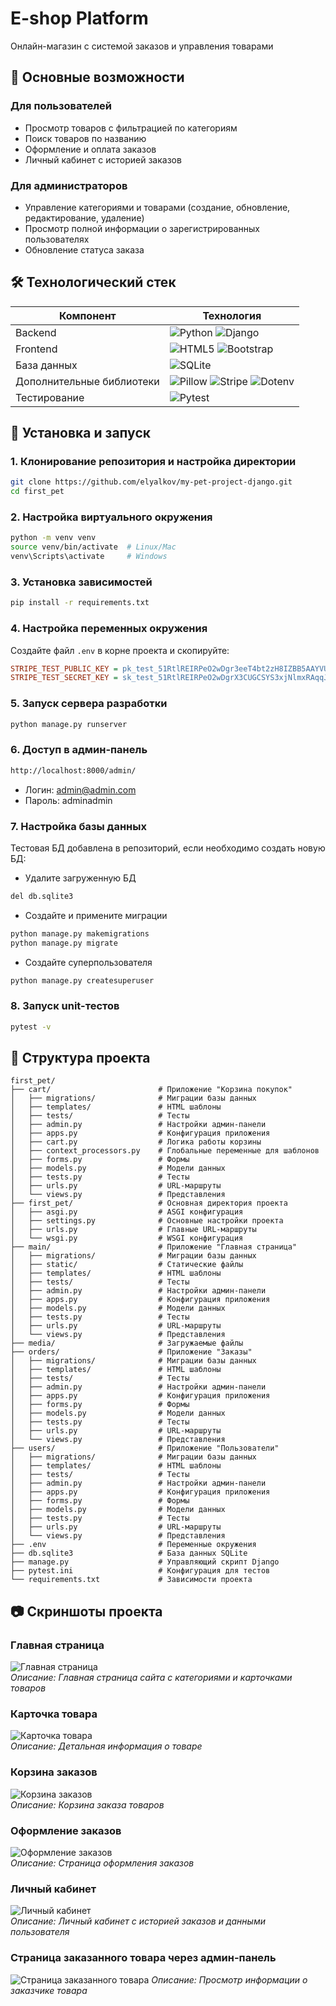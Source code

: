 # E-shop Platform

Онлайн-магазин с системой заказов и управления товарами

## 📌 Основные возможности

### Для пользователей
- Просмотр товаров с фильтрацией по категориям
- Поиск товаров по названию
- Оформление и оплата заказов
- Личный кабинет с историей заказов

### Для администраторов
- Управление категориями и товарами (создание, обновление, редактирование, удаление)
- Просмотр полной информации о зарегистрированных пользователях
- Обновление статуса заказа

## 🛠 Технологический стек

| Компонент       | Технология                |
|-----------------|--------------------------|
| Backend         | ![Python](https://img.shields.io/badge/python-3.9-blue?logo=python&logoColor=white) ![Django](https://img.shields.io/badge/django-4.2-092E20?logo=django&logoColor=white) |
| Frontend        | ![HTML5](https://img.shields.io/badge/html-5-E34F26?logo=html5&logoColor=white) ![Bootstrap](https://img.shields.io/badge/bootstrap-5-7952B3?logo=bootstrap&logoColor=white) |
| База данных     | ![SQLite](https://img.shields.io/badge/sqlite-3-003B57?logo=sqlite&logoColor=white) |
| Дополнительные библиотеки | ![Pillow](https://img.shields.io/badge/pillow-lib-3670A0) ![Stripe](https://img.shields.io/badge/stripe-API-008CDD?logo=stripe&logoColor=white) ![Dotenv](https://img.shields.io/badge/python--dotenv-CLI-FFD43B?logo=python&logoColor=black) |
| Тестирование    | ![Pytest](https://img.shields.io/badge/pytest-unit--tests-0A9EDC?logo=pytest&logoColor=white) |


## 🚀 Установка и запуск

### 1. Клонирование репозитория и настройка директории
```bash
git clone https://github.com/elyalkov/my-pet-project-django.git
cd first_pet
```

### 2. Настройка виртуального окружения
```bash
python -m venv venv
source venv/bin/activate  # Linux/Mac
venv\Scripts\activate     # Windows
```

### 3. Установка зависимостей
```bash
pip install -r requirements.txt
```

### 4. Настройка переменных окружения
Создайте файл `.env` в корне проекта и скопируйте:
```ini
STRIPE_TEST_PUBLIC_KEY = pk_test_51RtlREIRPeO2wDgr3eeT4bt2zH8IZBB5AAYVU1wSXY4GVYSdOUytxSFrgYwVGl57IBo0M6nTDXw4P0Z9EDoM9b7N00Hv3pjuKe
STRIPE_TEST_SECRET_KEY = sk_test_51RtlREIRPeO2wDgrX3CUGCSYS3xjNlmxRAqqJx331Tl7xX0qxRWIICoiijVaudAz7cZjdSwGziXntiGjCGEbOzJ8005RlHGVCU
```

### 5. Запуск сервера разработки
```bash
python manage.py runserver
```

### 6. Доступ в админ-панель
```bash
http://localhost:8000/admin/
```
- Логин: admin@admin.com
- Пароль: adminadmin

### 7. Настройка базы данных
Тестовая БД добавлена в репозиторий, если необходимо создать новую БД:
- Удалите загруженную БД
```bash
del db.sqlite3
```
- Создайте и примените миграции
```bash
python manage.py makemigrations
python manage.py migrate
```
- Создайте суперпользователя
```bash
python manage.py createsuperuser
```

### 8. Запуск unit-тестов
```bash
pytest -v
```

## 🧩 Структура проекта

```
first_pet/
├── cart/                        # Приложение "Корзина покупок" 
│   ├── migrations/              # Миграции базы данных
│   ├── templates/               # HTML шаблоны
│   ├── tests/                   # Тесты
│   ├── admin.py                 # Настройки админ-панели
│   ├── apps.py                  # Конфигурация приложения
│   ├── cart.py                  # Логика работы корзины
│   ├── context_processors.py    # Глобальные переменные для шаблонов
│   ├── forms.py                 # Формы
│   ├── models.py                # Модели данных
│   ├── tests.py                 # Тесты
│   ├── urls.py                  # URL-маршруты
│   └── views.py                 # Представления
├── first_pet/                   # Основная директория проекта
│   ├── asgi.py                  # ASGI конфигурация
│   ├── settings.py              # Основные настройки проекта
│   ├── urls.py                  # Главные URL-маршруты
│   └── wsgi.py                  # WSGI конфигурация
├── main/                        # Приложение "Главная страница"
│   ├── migrations/              # Миграции базы данных
│   ├── static/                  # Статические файлы
│   ├── templates/               # HTML шаблоны
│   ├── tests/                   # Тесты
│   ├── admin.py                 # Настройки админ-панели
│   ├── apps.py                  # Конфигурация приложения
│   ├── models.py                # Модели данных
│   ├── tests.py                 # Тесты
│   ├── urls.py                  # URL-маршруты
│   └── views.py                 # Представления
├── media/                       # Загружаемые файлы
├── orders/                      # Приложение "Заказы"
│   ├── migrations/              # Миграции базы данных
│   ├── templates/               # HTML шаблоны
│   ├── tests/                   # Тесты
│   ├── admin.py                 # Настройки админ-панели
│   ├── apps.py                  # Конфигурация приложения
│   ├── forms.py                 # Формы
│   ├── models.py                # Модели данных
│   ├── tests.py                 # Тесты
│   ├── urls.py                  # URL-маршруты
│   └── views.py                 # Представления
├── users/                       # Приложение "Пользователи"
│   ├── migrations/              # Миграции базы данных
│   ├── templates/               # HTML шаблоны
│   ├── tests/                   # Тесты
│   ├── admin.py                 # Настройки админ-панели
│   ├── apps.py                  # Конфигурация приложения
│   ├── forms.py                 # Формы
│   ├── models.py                # Модели данных
│   ├── tests.py                 # Тесты
│   ├── urls.py                  # URL-маршруты
│   └── views.py                 # Представления
├── .env                         # Переменные окружения
├── db.sqlite3                   # База данных SQLite
├── manage.py                    # Управляющий скрипт Django
├── pytest.ini                   # Конфигурация для тестов
└── requirements.txt             # Зависимости проекта
```

## 📷 Скриншоты проекта

### Главная страница
![Главная страница](screenshots/product_list.png)  
*Описание: Главная страница сайта с категориями и карточками товаров*

### Карточка товара
![Карточка товара](screenshots/detail.png)  
*Описание: Детальная информация о товаре*

### Корзина заказов
![Корзина заказов](screenshots/cart.png)  
*Описание: Корзина заказа товаров*

### Оформление заказов
![Оформление заказов](screenshots/order.png)  
*Описание: Страница оформления заказов*

### Личный кабинет
![Личный кабинет](screenshots/profile.png)  
*Описание: Личный кабинет с историей заказов и данными пользователя*

### Страница заказанного товара через админ-панель
![Страница заказанного товара](screenshots/admin.png) 
*Описание: Просмотр информации о заказчике товара*
